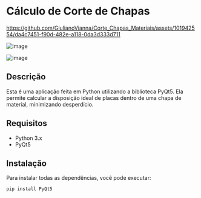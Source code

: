 # Cálculo de Corte de Chapas


https://github.com/GiulianoVianna/Corte_Chapas_Materiais/assets/101942554/da4c7451-f90d-482e-a118-0da3d333d711


![image](https://github.com/GiulianoVianna/Corte_Chapas_Materiais/assets/101942554/5b295bf3-d6b9-427a-8e33-8addc9b76d81)

![image](https://github.com/GiulianoVianna/Corte_Chapas_Materiais/assets/101942554/32ca4515-aab4-45e1-8fef-e2718b72896f)



## Descrição

Esta é uma aplicação feita em Python utilizando a biblioteca PyQt5. Ela permite calcular a disposição ideal de placas dentro de uma chapa de material, minimizando desperdício.

## Requisitos

- Python 3.x
- PyQt5

## Instalação

Para instalar todas as dependências, você pode executar:

```bash
pip install PyQt5


